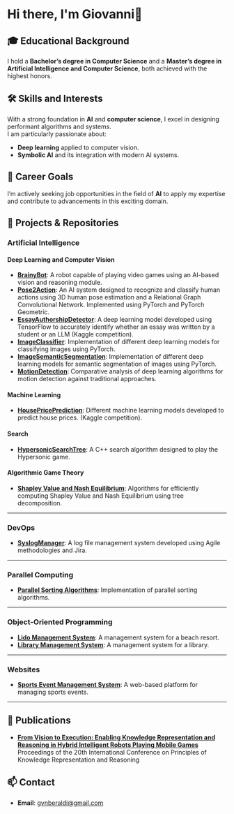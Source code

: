# Hi there, I'm Giovanni👋

## 🎓 Educational Background  
I hold a **Bachelor’s degree in Computer Science** and a **Master’s degree in Artificial Intelligence and Computer Science**, both achieved with the highest honors.

## 🛠️ Skills and Interests
With a strong foundation in **AI** and **computer science**, I excel in designing performant algorithms and systems.  
I am particularly passionate about:
- **Deep learning** applied to computer vision.
- **Symbolic AI** and its integration with modern AI systems.

## 🚀 Career Goals
I’m actively seeking job opportunities in the field of **AI** to apply my expertise and contribute to advancements in this exciting domain.

## 📂 Projects & Repositories

### Artificial Intelligence

#### Deep Learning and Computer Vision  
- **[BrainyBot](https://github.com/DeMaCS-UNICAL/BrainyBot)**: A robot capable of playing video games using an AI-based vision and reasoning module.  
- **[Pose2Action](https://github.com/gvnberaldi/Pose2Action)**: An AI system designed to recognize and classify human actions using 3D human pose estimation and a Relational Graph Convolutional Network. Implemented using PyTorch and PyTorch Geometric.  
- **[EssayAuthorshipDetector](https://github.com/gvnberaldi/EssayAuthorshipDetector)**: A deep learning model developed using TensorFlow to accurately identify whether an essay was written by a student or an LLM (Kaggle competition).  
- **[ImageClassifier](https://github.com/gvnberaldi/ImageClassifier)**: Implementation of different deep learning models for classifying images using PyTorch.  
- **[ImageSemanticSegmentation](https://github.com/gvnberaldi/ImageSemanticSegmentation)**: Implementation of different deep learning models for semantic segmentation of images using PyTorch.  
- **[MotionDetection](https://github.com/gvnberaldi/MotionDetection)**: Comparative analysis of deep learning algorithms for motion detection against traditional approaches.

#### Machine Learning  
- **[HousePricePrediction](https://github.com/gvnberaldi/HousePricePrediction)**: Different machine learning models developed to predict house prices. (Kaggle competition).  

#### Search  
- **[HypersonicSearchTree](https://github.com/gvnberaldi/HypersonicSearchTree)**: A C++ search algorithm designed to play the Hypersonic game.  

#### Algorithmic Game Theory  
- **[Shapley Value and Nash Equilibrium](https://github.com/your-username/shapley-nash)**: Algorithms for efficiently computing Shapley Value and Nash Equilibrium using tree decomposition.  

---

### DevOps  
- **[SyslogManager](https://github.com/gvnberaldi/SyslogManager)**: A log file management system developed using Agile methodologies and Jira.  

---

### Parallel Computing  
- **[Parallel Sorting Algorithms](https://github.com/your-username/parallel-sorting)**: Implementation of parallel sorting algorithms.  

---

### Object-Oriented Programming  
- **[Lido Management System](https://github.com/your-username/lido-management)**: A management system for a beach resort.  
- **[Library Management System](https://github.com/your-username/library-management)**: A management system for a library.  

---

### Websites  
- **[Sports Event Management System](https://github.com/your-username/sports-events-management)**: A web-based platform for managing sports events.  

---

## 📜 Publications  
- **[From Vision to Execution: Enabling Knowledge Representation and Reasoning in Hybrid Intelligent Robots Playing Mobile Games](https://proceedings.kr.org/2023/5/)**  
  Proceedings of the 20th International Conference on Principles of Knowledge Representation and Reasoning  

## 📫 Contact  
- **Email**: [gvnberaldi@gmail.com](mailto:gvnberaldi@gmail.com)

<!--
**gvnberaldi/gvnberaldi** is a ✨ _special_ ✨ repository because its `README.md` (this file) appears on your GitHub profile.

Here are some ideas to get you started:

- 🔭 I’m currently working on ...
- 🌱 I’m currently learning ...
- 👯 I’m looking to collaborate on ...
- 🤔 I’m looking for help with ...
- 💬 Ask me about ...
- 📫 How to reach me: ...
- 😄 Pronouns: ...
- ⚡ Fun fact: ...
-->
